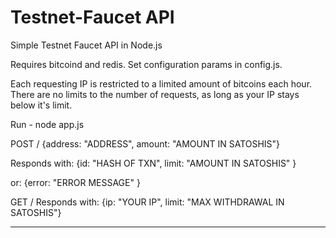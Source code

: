 Testnet-Faucet API
==============

Simple Testnet Faucet API in Node.js

Requires bitcoind and redis.  Set configuration params in config.js.

Each requesting IP is restricted to a limited amount of bitcoins each hour. There are no limits to the number of requests, as long as your IP stays below it's limit.

Run - node app.js

POST /
  {address: "ADDRESS", amount: "AMOUNT IN SATOSHIS"}

  Responds with:
  {id: "HASH OF TXN", limit: "AMOUNT IN SATOSHIS" }
  
  or:
  {error: "ERROR MESSAGE" }

GET /
  Responds with:
  {ip: "YOUR IP", limit: "MAX WITHDRAWAL IN SATOSHIS"}

----

